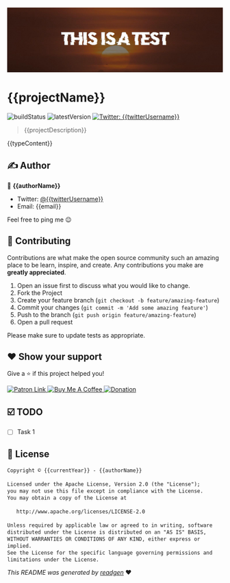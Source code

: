 ![](cover.jpeg)

# {{projectName}}

![buildStatus](https://img.shields.io/github/workflow/status/{{githubUsername}}/{{projectName}}/Java%20CI%20with%20Gradle?style=plastic)
![latestVersion](https://img.shields.io/github/v/release/{{githubUsername}}/{{projectName}})
<a href="https://twitter.com/{{twitterUsername}}" target="_blank">
<img alt="Twitter: {{twitterUsername}}" src="https://img.shields.io/twitter/follow/{{twitterUsername}}.svg?style=social" />
</a>

> {{projectDescription}}

{{typeContent}}

## ✍️ Author

👤 **{{authorName}}**

* Twitter: <a href="https://twitter.com/{{twitterUsername}}" target="_blank">@{{twitterUsername}}</a>
* Email: {{email}}

Feel free to ping me 😉

## 🤝 Contributing

Contributions are what make the open source community such an amazing place to be learn, inspire, and create. Any
contributions you make are **greatly appreciated**.

1. Open an issue first to discuss what you would like to change.
1. Fork the Project
1. Create your feature branch (`git checkout -b feature/amazing-feature`)
1. Commit your changes (`git commit -m 'Add some amazing feature'`)
1. Push to the branch (`git push origin feature/amazing-feature`)
1. Open a pull request

Please make sure to update tests as appropriate.

## ❤ Show your support

Give a ⭐️ if this project helped you!

<a href="https://www.patreon.com/{{patronUsername}}">
  <img alt="Patron Link" src="https://c5.patreon.com/external/logo/become_a_patron_button@2x.png" width="160"/>
</a>

<a href="https://www.buymeacoffee.com/{{buyMeCoffeeUsername}}" target="_blank">
    <img src="https://cdn.buymeacoffee.com/buttons/v2/default-yellow.png" alt="Buy Me A Coffee" width="160">
</a>

<a href="https://www.paypal.me/{{paypalUsername}}" target="_blank">
    <img src="https://www.paypalobjects.com/en_US/i/btn/btn_donateCC_LG.gif" alt="Donation" width="160">
</a>

## ☑️ TODO

- [ ] Task 1

## 📝 License

```
Copyright © {{currentYear}} - {{authorName}}

Licensed under the Apache License, Version 2.0 (the "License");
you may not use this file except in compliance with the License.
You may obtain a copy of the License at

   http://www.apache.org/licenses/LICENSE-2.0

Unless required by applicable law or agreed to in writing, software
distributed under the License is distributed on an "AS IS" BASIS,
WITHOUT WARRANTIES OR CONDITIONS OF ANY KIND, either express or implied.
See the License for the specific language governing permissions and
limitations under the License.
```

_This README was generated by [readgen](https://github.com/theapache64/readgen)_ ❤